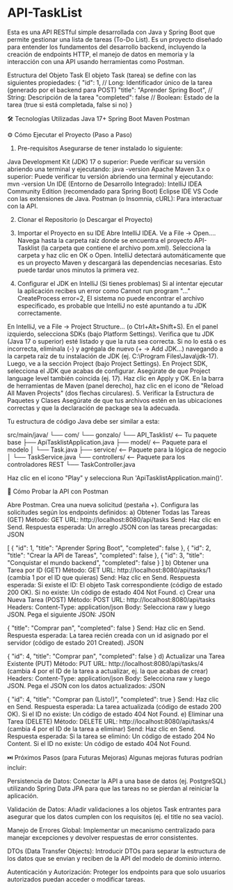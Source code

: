 # API-TaskList
Esta es una API RESTful simple desarrollada con Java y Spring Boot que permite gestionar una lista de tareas (To-Do List). Es un proyecto diseñado para entender los fundamentos del desarrollo backend, incluyendo la creación de endpoints HTTP, el manejo de datos en memoria y la interacción con una API usando herramientas como Postman.  

Estructura del Objeto Task
El objeto Task (tarea) se define con las siguientes propiedades:
{
  "id": 1,          // Long: Identificador único de la tarea (generado por el backend para POST)
  "title": "Aprender Spring Boot", // String: Descripción de la tarea
  "completed": false // Boolean: Estado de la tarea (true si está completada, false si no)
}

🛠️ Tecnologías Utilizadas
Java 17+
Spring Boot
Maven
Postman


⚙️ Cómo Ejecutar el Proyecto (Paso a Paso)

1. Pre-requisitos
Asegurarse de tener instalado lo siguiente:

Java Development Kit (JDK) 17 o superior:
Puede verificar su versión abriendo una terminal y ejecutando: java -version
Apache Maven 3.x o superior:
Puede verificar tu versión abriendo una terminal y ejecutando: mvn -version
Un IDE (Entorno de Desarrollo Integrado):
IntelliJ IDEA Community Edition (recomendado para Spring Boot)
Eclipse IDE
VS Code con las extensiones de Java.
Postman (o Insomnia, cURL): Para interactuar con la API.

2. Clonar el Repositorio (o Descargar el Proyecto)

3. Importar el Proyecto en su IDE 
Abre IntelliJ IDEA.
Ve a File -> Open....
Navega hasta la carpeta raíz donde se encuentra el proyecto API-Tasklist (la carpeta que contiene el archivo pom.xml).
Selecciona la carpeta y haz clic en OK o Open. IntelliJ detectará automáticamente que es un proyecto Maven y descargará las dependencias necesarias. Esto puede tardar unos minutos la primera vez.
4. Configurar el JDK en IntelliJ (Si tienes problemas)
Si al intentar ejecutar la aplicación recibes un error como Cannot run program "..." CreateProcess error=2, El sistema no puede encontrar el archivo especificado, es probable que IntelliJ no esté apuntando a tu JDK correctamente.

En IntelliJ, ve a File -> Project Structure... (o Ctrl+Alt+Shift+S).
En el panel izquierdo, selecciona SDKs (bajo Platform Settings).
Verifica que tu JDK (Java 17 o superior) esté listado y que la ruta sea correcta. Si no lo está o es incorrecta, elimínala (-) y agrégala de nuevo (+ -> Add JDK...) navegando a la carpeta raíz de tu instalación de JDK (ej. C:\Program Files\Java\jdk-17).
Luego, ve a la sección Project (bajo Project Settings).
En Project SDK, selecciona el JDK que acabas de configurar. Asegúrate de que Project language level también coincida (ej. 17).
Haz clic en Apply y OK.
En la barra de herramientas de Maven (panel derecho), haz clic en el icono de "Reload All Maven Projects" (dos flechas circulares).
5. Verificar la Estructura de Paquetes y Clases
Asegúrate de que tus archivos estén en las ubicaciones correctas y que la declaración de package sea la adecuada.

Tu estructura de código Java debe ser similar a esta:

src/main/java/
└── com/
    └── gonzalo/
        └── API_Tasklist/          <-- Tu paquete base
            ├── ApiTasklistApplication.java
            ├── model/             <-- Paquete para el modelo
            │   └── Task.java
            ├── service/           <-- Paquete para la lógica de negocio
            │   └── TaskService.java
            └── controllers/       <-- Paquete para los controladores REST
                └── TaskController.java

Haz clic en el icono "Play" y selecciona Run 'ApiTasklistApplication.main()'.

🧪 Cómo Probar la API con Postman

Abre Postman.
Crea una nueva solicitud (pestaña +).
Configura las solicitudes según los endpoints definidos:
a) Obtener Todas las Tareas (GET)
Método: GET
URL: http://localhost:8080/api/tasks
Send: Haz clic en Send.
Respuesta esperada: Un arreglo JSON con las tareas precargadas:
JSON

[
  {
    "id": 1,
    "title": "Aprender Spring Boot",
    "completed": false
  },
  {
    "id": 2,
    "title": "Crear la API de Tareas",
    "completed": false
  },
  {
    "id": 3,
    "title": "Conquistar el mundo backend",
    "completed": false
  }
]
b) Obtener una Tarea por ID (GET)
Método: GET
URL: http://localhost:8080/api/tasks/1 (cambia 1 por el ID que quieras)
Send: Haz clic en Send.
Respuesta esperada:
Si existe el ID: El objeto Task correspondiente (código de estado 200 OK).
Si no existe: Un código de estado 404 Not Found.
c) Crear una Nueva Tarea (POST)
Método: POST
URL: http://localhost:8080/api/tasks
Headers:
Content-Type: application/json
Body: Selecciona raw y luego JSON. Pega el siguiente JSON:
JSON

{
    "title": "Comprar pan",
    "completed": false
}
Send: Haz clic en Send.
Respuesta esperada: La tarea recién creada con un id asignado por el servidor (código de estado 201 Created).
JSON

{
  "id": 4,
  "title": "Comprar pan",
  "completed": false
}
d) Actualizar una Tarea Existente (PUT)
Método: PUT
URL: http://localhost:8080/api/tasks/4 (cambia 4 por el ID de la tarea a actualizar, ej. la que acabas de crear)
Headers:
Content-Type: application/json
Body: Selecciona raw y luego JSON. Pega el JSON con los datos actualizados:
JSON

{
    "id": 4,
    "title": "Comprar pan (Listo!)",
    "completed": true
}
Send: Haz clic en Send.
Respuesta esperada:
La tarea actualizada (código de estado 200 OK).
Si el ID no existe: Un código de estado 404 Not Found.
e) Eliminar una Tarea (DELETE)
Método: DELETE
URL: http://localhost:8080/api/tasks/4 (cambia 4 por el ID de la tarea a eliminar)
Send: Haz clic en Send.
Respuesta esperada:
Si la tarea se eliminó: Un código de estado 204 No Content.
Si el ID no existe: Un código de estado 404 Not Found.


⏭️ Próximos Pasos (para Futuras Mejoras)
Algunas mejoras futuras podrían incluir:

Persistencia de Datos: Conectar la API a una base de datos (ej. PostgreSQL) utilizando Spring Data JPA para que las tareas no se pierdan al reiniciar la aplicación.

Validación de Datos: Añadir validaciones a los objetos Task entrantes para asegurar que los datos cumplen con los requisitos (ej. el title no sea vacío).

Manejo de Errores Global: Implementar un mecanismo centralizado para manejar excepciones y devolver respuestas de error consistentes.

DTOs (Data Transfer Objects): Introducir DTOs para separar la estructura de los datos que se envían y reciben de la API del modelo de dominio interno.

Autenticación y Autorización: Proteger los endpoints para que solo usuarios autorizados puedan acceder o modificar tareas.

